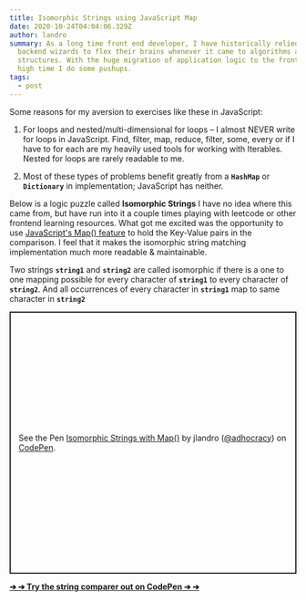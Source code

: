 ```yaml
---
title: Isomorphic Strings using JavaScript Map
date: 2020-10-24T04:04:06.329Z
author: landro
summary: As a long time front end developer, I have historically relied on the
  backend wizards to flex their brains whenever it came to algorithms and data
  structures. With the huge migration of application logic to the frontend. It's
  high time I do some pushups.
tags:
  - post
---
```

Some reasons for my aversion to exercises like these in JavaScript:

1. For loops and nested/multi-dimensional for loops – I almost NEVER write for loops in JavaScript. Find, filter, map, reduce, filter, some, every or if I have to for each are my heavily used tools for working with Iterables. Nested for loops are rarely readable to me.


2. Most of these types of problems benefit greatly from a **`HashMap`** or **`Dictionary`** in implementation; JavaScript has neither.

Below is a logic puzzle called **Isomorphic Strings** I have no idea where this came from, but have run into it a couple times playing with leetcode or other frontend learning resources. What got me excited was the opportunity to use [JavaScript's Map() feature](https://developer.mozilla.org/en-US/docs/Web/JavaScript/Reference/Global_Objects/Map) to hold the Key-Value pairs in the comparison. I feel that it makes the isomorphic string matching implementation much more readable & maintainable.

Two strings **`string1`** and **`string2`** are called isomorphic if there is a one to one mapping possible for every character of **`string1`** to every character of **`string2`**. And all occurrences of every character in **`string1`** map to same character in **`string2`**

<p class="codepen" data-height="460" data-theme-id="light" data-default-tab="js" data-user="adhocracy" data-slug-hash="oNxrKoX" data-preview="true" style="height: 460px; box-sizing: border-box; display: flex; align-items: center; justify-content: center; border: 2px solid; margin: 1em 0; padding: 1em;" data-pen-title="Isomorphic Strings with Map()">
  <span>See the Pen <a href="https://codepen.io/adhocracy/pen/oNxrKoX">
  Isomorphic Strings with Map()</a> by jlandro (<a href="https://codepen.io/adhocracy">@adhocracy</a>)
  on <a href="https://codepen.io">CodePen</a>.</span>
</p>
<script async src="https://static.codepen.io/assets/embed/ei.js"></script>


**[➔ ➔ Try the string comparer out on CodePen ➔ ➔](https://codepen.io/adhocracy/full/oNxrKoX)**